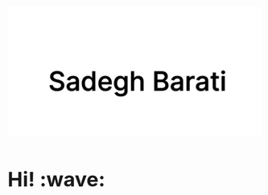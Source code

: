 [![sadegh barati](https://github.com/sadeghbarati/sadeghbarati/raw/master/assets/sadegh.svg)](https://sadeghbarati.ir)

<h1 style='border-bottom: 0; font-size: 2.5rem'> Hi! :wave:</h1>



